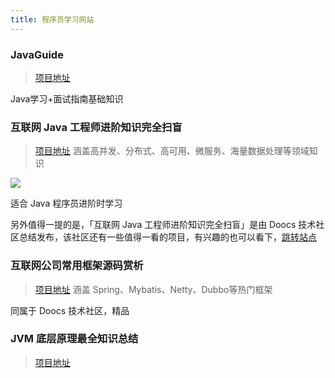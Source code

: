 ```yaml
---
title: 程序员学习网站
---
```


### JavaGuide

> [项目地址]([https://doocs.gitee.io/advanced-java](https://javaguide.cn/))

Java学习+面试指南基础知识

### 互联网 Java 工程师进阶知识完全扫盲

> [项目地址](https://doocs.gitee.io/advanced-java)
> 涵盖高并发、分布式、高可用、微服务、海量数据处理等领域知识

![](https://knowledge-img-1304942245.cos.ap-shanghai.myqcloud.com/20221207000537.png)

适合 Java 程序员进阶时学习

另外值得一提的是，「互联网 Java 工程师进阶知识完全扫盲」是由 Doocs 技术社区总结发布，该社区还有一些值得一看的项目，有兴趣的也可以看下，[跳转站点](https://doocs.github.io/#/README_CN?id=项目)

### 互联网公司常用框架源码赏析

> [项目地址](https://doocs.github.io/source-code-hunter/#/)
> 涵盖 Spring、Mybatis、Netty、Dubbo等热门框架

同属于 Doocs 技术社区，精品

### JVM 底层原理最全知识总结

> [项目地址](https://doocs.gitee.io/jvm/)
